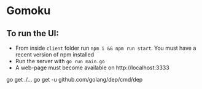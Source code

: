 # Gomoku

## To run the UI:
* From inside `client` folder run `npm i && npm run start`. You must have a
recent version of npm installed
* Run the server with `go run main.go`
* A web-page must become available on http://localhost:3333

go get ./...
go get -u github.com/golang/dep/cmd/dep
